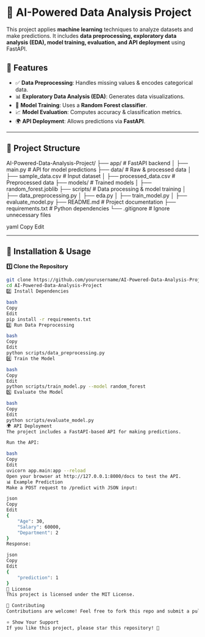 # 🚀 AI-Powered Data Analysis Project

This project applies **machine learning** techniques to analyze datasets and make predictions. It includes **data preprocessing, exploratory data analysis (EDA), model training, evaluation, and API deployment** using FastAPI.

## 📌 Features
- ✅ **Data Preprocessing**: Handles missing values & encodes categorical data.
- 📊 **Exploratory Data Analysis (EDA)**: Generates data visualizations.
- 🎯 **Model Training**: Uses a **Random Forest classifier**.
- 📈 **Model Evaluation**: Computes accuracy & classification metrics.
- 🌍 **API Deployment**: Allows predictions via **FastAPI**.

---

## 📂 Project Structure
AI-Powered-Data-Analysis-Project/ ├── app/ # FastAPI backend │ ├── main.py # API for model predictions ├── data/ # Raw & processed data │ ├── sample_data.csv # Input dataset │ ├── processed_data.csv # Preprocessed data ├── models/ # Trained models │ ├── random_forest.joblib ├── scripts/ # Data processing & model training │ ├── data_preprocessing.py │ ├── eda.py │ ├── train_model.py │ ├── evaluate_model.py ├── README.md # Project documentation ├── requirements.txt # Python dependencies └── .gitignore # Ignore unnecessary files

yaml
Copy
Edit

---

## 🔧 Installation & Usage
**1️⃣ Clone the Repository**
```bash
git clone https://github.com/yourusername/AI-Powered-Data-Analysis-Project.git
cd AI-Powered-Data-Analysis-Project
2️⃣ Install Dependencies

bash
Copy
Edit
pip install -r requirements.txt
3️⃣ Run Data Preprocessing

bash
Copy
Edit
python scripts/data_preprocessing.py
4️⃣ Train the Model

bash
Copy
Edit
python scripts/train_model.py --model random_forest
5️⃣ Evaluate the Model

bash
Copy
Edit
python scripts/evaluate_model.py
🌍 API Deployment
The project includes a FastAPI-based API for making predictions.

Run the API:

bash
Copy
Edit
uvicorn app.main:app --reload
Open your browser at http://127.0.0.1:8000/docs to test the API.
📊 Example Prediction
Make a POST request to /predict with JSON input:

json
Copy
Edit
{
    "Age": 30,
    "Salary": 60000,
    "Department": 2
}
Response:

json
Copy
Edit
{
    "prediction": 1
}
📜 License
This project is licensed under the MIT License.

🤝 Contributing
Contributions are welcome! Feel free to fork this repo and submit a pull request.

⭐ Show Your Support
If you like this project, please star this repository! 🌟
